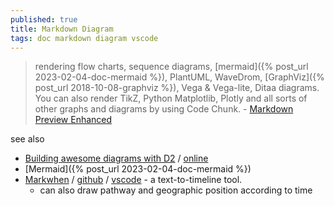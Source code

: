 ```yaml
---
published: true
title: Markdown Diagram
tags: doc markdown diagram vscode
---
```

> rendering flow charts, sequence diagrams, [mermaid]({% post_url 2023-02-04-doc-mermaid %}), PlantUML, WaveDrom, [GraphViz]({% post_url 2018-10-08-graphviz %}), Vega & Vega-lite, Ditaa diagrams. You can also render TikZ, Python Matplotlib, Plotly and all sorts of other graphs and diagrams by using Code Chunk. - [Markdown Preview Enhanced](https://shd101wyy.github.io/markdown-preview-enhanced/#/diagrams)

see also
- [Building awesome diagrams with D2](https://victorbjorklund.com/build-diagrams-as-code-with-d2-d2lang) / [online](https://play.d2lang.com/?script=qlDQtVOo5AIEAAD__w%3D%3D&) 
- [Mermaid]({% post_url 2023-02-04-doc-mermaid %})
- [Markwhen](https://docs.markwhen.com/) / [github](https://github.com/mark-when/markwhen) / [vscode](https://marketplace.visualstudio.com/items?itemName=Markwhen.markwhen) -  a text-to-timeline tool. 
	- can also draw pathway and geographic position according to time
